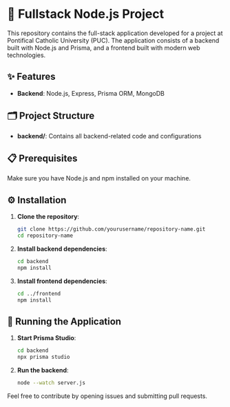 # 🚀 Fullstack Node.js Project

This repository contains the full-stack application developed for a project at Pontifical Catholic University (PUC). The application consists of a backend built with Node.js and Prisma, and a frontend built with modern web technologies.

## ✨ Features

- **Backend**: Node.js, Express, Prisma ORM, MongoDB

## 🗂️ Project Structure

- **backend/**: Contains all backend-related code and configurations

## 📋 Prerequisites

Make sure you have Node.js and npm installed on your machine.

## ⚙️ Installation

1. **Clone the repository**:
    ```sh
    git clone https://github.com/yourusername/repository-name.git
    cd repository-name
    ```

2. **Install backend dependencies**:
    ```sh
    cd backend
    npm install
    ```

3. **Install frontend dependencies**:
    ```sh
    cd ../frontend
    npm install
    ```

## 🚀 Running the Application

1. **Start Prisma Studio**:
    ```sh
    cd backend
    npx prisma studio
    ```

2. **Run the backend**:
    ```sh
    node --watch server.js
    ```

Feel free to contribute by opening issues and submitting pull requests.
